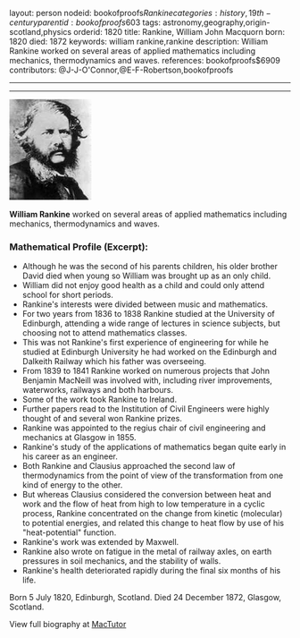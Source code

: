 layout: person
nodeid: bookofproofs$Rankine
categories: history,19th-century
parentid: bookofproofs$603
tags: astronomy,geography,origin-scotland,physics
orderid: 1820
title: Rankine, William John Macquorn
born: 1820
died: 1872
keywords: william rankine,rankine
description: William Rankine worked on several areas of applied mathematics including mechanics, thermodynamics and waves.
references: bookofproofs$6909
contributors: @J-J-O'Connor,@E-F-Robertson,bookofproofs

---



---

![Rankine.jpg](https://github.com/bookofproofs/bookofproofs.github.io/blob/main/_sources/_assets/images/portraits/Rankine.jpg?raw=true)

**William Rankine** worked on several areas of applied mathematics including mechanics, thermodynamics and waves.

### Mathematical Profile (Excerpt):
* Although he was the second of his parents children, his older brother David died when young so William was brought up as an only child.
* William did not enjoy good health as a child and could only attend school for short periods.
* Rankine's interests were divided between music and mathematics.
* For two years from 1836 to 1838 Rankine studied at the University of Edinburgh, attending a wide range of lectures in science subjects, but choosing not to attend mathematics classes.
* This was not Rankine's first experience of engineering for while he studied at Edinburgh University he had worked on the Edinburgh and Dalkeith Railway which his father was overseeing.
* From 1839 to 1841 Rankine worked on numerous projects that John Benjamin MacNeill was involved with, including river improvements, waterworks, railways and both harbours.
* Some of the work took Rankine to Ireland.
* Further papers read to the Institution of Civil Engineers were highly thought of and several won Rankine prizes.
* Rankine was appointed to the regius chair of civil engineering and mechanics at Glasgow in 1855.
* Rankine's study of the applications of mathematics began quite early in his career as an engineer.
* Both Rankine and Clausius approached the second law of thermodynamics from the point of view of the transformation from one kind of energy to the other.
* But whereas Clausius considered the conversion between heat and work and the flow of heat from high to low temperature in a cyclic process, Rankine concentrated on the change from kinetic (molecular) to potential energies, and related this change to heat flow by use of his "heat-potential" function.
* Rankine's work was extended by Maxwell.
* Rankine also wrote on fatigue in the metal of railway axles, on earth pressures in soil mechanics, and the stability of walls.
* Rankine's health deteriorated rapidly during the final six months of his life.

Born 5 July 1820, Edinburgh, Scotland. Died 24 December 1872, Glasgow, Scotland.

View full biography at [MacTutor](https://mathshistory.st-andrews.ac.uk/Biographies/Rankine/)
